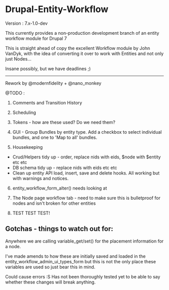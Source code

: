 ﻿Drupal-Entity-Workflow
======================

Version : 7.x-1.0-dev

This currently provides a non-production development branch of an entity workflow module for Drupal 7

This is straight ahead of copy the excellent Workflow module by John VanDyk, with the idea of converting it over to work with Entities and not only just Nodes...

Insane possibly, but we have deadlines ;)

-------------------------------------------------------

Rework by @modernfidelity + @nano_monkey


@TODO :


1. Comments and Transition History

2. Scheduling

3. Tokens - how are these used? Do we need them?

4. GUI - Group Bundles by entity type. Add a checkbox to select individual bundles, and one to 'Map to all' bundles.

5. Housekeeping

- Crud/Helpers tidy up - order, replace nids with eids, $node with $entity etc etc
- DB schema tidy up - replace nids with eids etc etc
- Clean up entity API load, insert, save and delete hooks. All working but with warnings and notices.

6. entity_workflow_form_alter() needs looking at

7. The Node page workflow tab - need to make sure this is bulletproof for nodes and isn't broken for other entities

8. TEST TEST TEST!

Gotchas - things to watch out for:
-------------------------------------------------------
Anywhere we are calling variable_get/set() for the placement information for a node.

I've made amends to how these are initially saved and loaded in the entity_workflow_admin_ui_types_form
but this is not the only place these variables are used so just bear this in mind.

Could cause errors :S Has not been thoroughly tested yet to be able to say whether these changes will break anything.